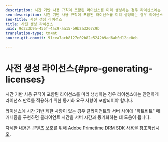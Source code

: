```yaml
---
description: 시간 기반 사용 규칙이 포함된 라이선스를 미리 생성하는 경우 라이센스에는 안전하게 라이선스 만료를 적용하기 위한 동기화 요구 사항이 포함되어야 합니다.
seo-description: 시간 기반 사용 규칙이 포함된 라이선스를 미리 생성하는 경우 라이센스에는 안전하게 라이선스 만료를 적용하기 위한 동기화 요구 사항이 포함되어야 합니다.
seo-title: 사전 생성 라이선스
title: 사전 생성 라이선스
uuid: 9d2c3b9a-455f-4ac9-aa15-b9b2a3267c9b
translation-type: tm+mt
source-git-commit: 91cea7acb8127e02b82e5242b9ad6ab0d12ce0eb

---
```



# 사전 생성 라이선스{#pre-generating-licenses}

시간 기반 사용 규칙이 포함된 라이선스를 미리 생성하는 경우 라이센스에는 안전하게 라이선스 만료를 적용하기 위한 동기화 요구 사항이 포함되어야 합니다.

라이센스에 시간 기반 제한 사항이 있는 경우 클라이언트와 서버 사이에 &quot;하트비트&quot; 메커니즘을 구현하면 클라이언트 시간을 서버 시간과 동기화하는 데 도움이 됩니다.

자세한 내용은 콘텐츠 보호를 [위해 Adobe Primetime DRM SDK 사용을 참조하십시오](https://helpx.adobe.com/content/dam/help/en/primetime/drm/drm_protecting_content.pdf).
